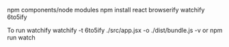 npm components/node modules
npm install react browserify watchify 6to5ify

To run watchify
watchify -t 6to5ify ./src/app.jsx -o ./dist/bundle.js -v
 or npm run watch

